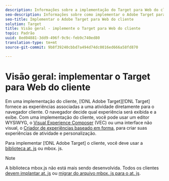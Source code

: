 ```yaml
---
description: Informações sobre a implementação do Target para Web do cliente.
seo-description: Informações sobre como implementar o Adobe Target para Web do cliente.
seo-title: Implementar o Adobe Target para Web do cliente
solution: Target
title: Visão geral - implemente o Target para Web do cliente
topic: Padrão
uuid: 8ed04881-3dd9-496f-9c9c-feb9c740ed80
translation-type: tm+mt
source-git-commit: 9b8f39240cbbd7a494d74dc0016ed666a58fd870

---
```



# Visão geral: implementar o Target para Web do cliente

Em uma implementação do cliente, [!DNL Adobe Target][!DNL Target] fornece as experiências associadas a uma atividade diretamente para o navegador cliente. O navegador decide qual experiência será exibida e a exibe. Com uma implementação do cliente, você pode usar um editor WYSIWYG, o [Visual Experience Composer](/help/c-experiences/c-visual-experience-composer/visual-experience-composer.md) (VEC) ou uma interface não visual, o [Criador de experiências baseado em forma](/help/c-experiences/form-experience-composer.md), para criar suas experiências de atividade e personalização.

Para implementar [!DNL Adobe Target] o cliente, você deve usar a [biblioteca at. js](/help/c-implementing-target/c-implementing-target-for-client-side-web/c-how-atjs-works/how-atjs-works.md) ou mbox. js.

>[!NOTE]
>
>A biblioteca mbox.js não está mais sendo desenvolvida. Todos os clientes [devem implantar at. js](/help/c-implementing-target/c-implementing-target-for-client-side-web/how-to-deployatjs/how-to-deployatjs.md) ou [migrar do arquivo mbox. js para o at. js](/help/c-implementing-target/c-implementing-target-for-client-side-web/t-mbox-download/c-target-atjs-implementation/target-migrate-atjs.md).
